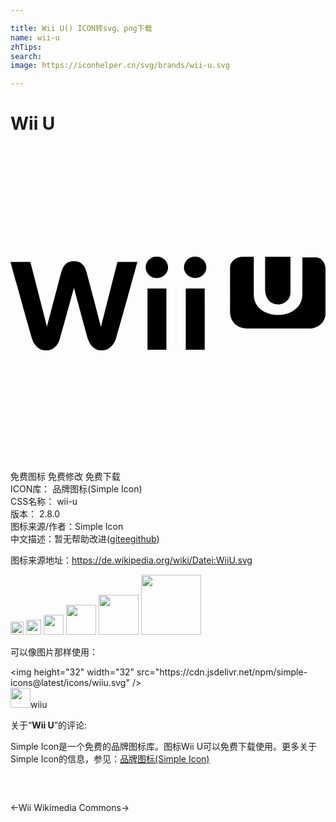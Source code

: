 ```yaml
---

title: Wii U() ICON转svg、png下载
name: wii-u
zhTips: 
search: 
image: https://iconhelper.cn/svg/brands/wii-u.svg

---
```


# Wii U  <small style="font-size: 60%;font-weight: 100"></small>

<div id="svg" class="svg-wrap">
<svg role="img" viewBox="0 0 24 24" xmlns="http://www.w3.org/2000/svg"><title>Wii U icon</title><path d="M11.133 8.432c-.465 0-.835.359-.835.814.007.454.381.817.835.812.488 0 .873-.358.873-.81 0-.455-.385-.816-.873-.816zm2.93 0c-.465 0-.848.359-.848.814 0 .442.383.812.848.812.477 0 .861-.358.861-.81 0-.455-.385-.816-.861-.816zm3.655.011c-.53 0-.99.335-.99.858v3.315c0 .809.56 1.289 1.377 1.289h4.647c.689 0 1.248-.477 1.248-1.162V9.345c0-.412-.308-.86-.688-.86h-1.075v2.799c0 2.122-3.701 2.104-3.701.04v-2.88h-.818zm1.679 0v2.453c0 1.636 1.934 1.402 1.934.256V8.445h-1.934v-.002zM4.833 8.77c-.465 0-.776.232-.938.756-.152.533-1.116 4.242-1.116 4.242l-1.267-4.94H0s1.451 5.264 1.65 5.881c.15.476.521.86 1.058.86.627 0 .917-.454 1.045-.86.14-.421 1.08-3.895 1.08-3.895s.942 3.476 1.069 3.895c.14.406.431.86 1.047.86.547 0 .906-.385 1.07-.86.196-.617 1.65-5.881 1.65-5.881H8.148l-1.258 4.94s-.963-3.709-1.125-4.242c-.15-.526-.479-.756-.93-.756h-.002zm5.605 2.09v4.662h1.441V10.86h-1.441zm2.916 0v4.662h1.442V10.86h-1.442z"/></svg>
</div>
<detail full-name='wii-u'></detail>

<div class="detail-page">
<p>
<span><span class="badge-success badge">免费图标</span> <span class="badge-success badge">免费修改</span>  <span class="badge-success badge">免费下载</span> </span>
<br/>
<span>
ICON库：
<span class="badge-secondary badge">品牌图标(Simple Icon)</span> 
</span>
<br/>
<span>
CSS名称：
<span class="badge-secondary badge">wii-u</span> 
</span>

<br/>
<span>
版本：
<span class="badge-secondary badge">2.8.0</span> 
</span>
<br/>
<span>图标来源/作者：<span class="badge-light badge">Simple Icon</span></span> 
<br/>
<span class="zh-detail">中文描述：暂无<span class="help-link"><span>帮助改进</span>(<a href="https://gitee.com/liuwave/icon-helper/edit/master/json/brands/wii-u.json" target="_blank" rel="noopener noreferrer">gitee</a><a href="https://github.com/liuwave/icon-helper/edit/master/json/brands/wii-u.json" target="_blank" rel="noopener noreferrer">github</a></span>)</span><br/>
</p>
</div><div class="description description alert alert-light"><p>图标来源地址：<a href="https://de.wikipedia.org/wiki/Datei:WiiU.svg" target="_blank" rel="noopener noreferrer">https://de.wikipedia.org/wiki/Datei:WiiU.svg</a></p></div>
<div class="alert alert-dark">
<img height="21" width="21" src="https://cdn.jsdelivr.net/npm/simple-icons@latest/icons/wiiu.svg" />
<img height="24" width="24" src="https://cdn.jsdelivr.net/npm/simple-icons@latest/icons/wiiu.svg" />
<img height="32" width="32" src="https://cdn.jsdelivr.net/npm/simple-icons@latest/icons/wiiu.svg" />
<img height="48" width="48" src="https://cdn.jsdelivr.net/npm/simple-icons@latest/icons/wiiu.svg" />
<img height="64" width="64" src="https://cdn.jsdelivr.net/npm/simple-icons@latest/icons/wiiu.svg" />
<img height="96" width="96" src="https://cdn.jsdelivr.net/npm/simple-icons@latest/icons/wiiu.svg" />

</div>
<div>
  <p>可以像图片那样使用：    
  </p>
  <div class="alert alert-primary" style="font-size: 14px">
    &lt;img height="32" width="32" src="https://cdn.jsdelivr.net/npm/simple-icons@latest/icons/wiiu.svg" /&gt;
    <copy-btn content='<img height="32" width="32" src="https://cdn.jsdelivr.net/npm/simple-icons@latest/icons/wiiu.svg" />'></copy-btn>
  </div>
  <div class="alert alert-secondary">
    <img height="32" width="32" src="https://cdn.jsdelivr.net/npm/simple-icons@latest/icons/wiiu.svg" />wiiu
    <copy-btn content="wiiu" btn-title="复制图标名称"></copy-btn>
  </div>
</div>
<div class="icon-detail__container">
<p>关于“<b>Wii U</b>”的评论:</p>
</div>
<Vssue title="关于“Wii U”的评论" />
<div><p>Simple Icon是一个免费的品牌图标库。图标Wii U可以免费下载使用。更多关于  Simple Icon的信息，参见：<a target="_blank" href="https://iconhelper.cn/brands.html">品牌图标(Simple Icon)</a>
</p></div>


<div style="padding:2rem 0 " class="page-nav"><p class="inner"><span class="prev">←<router-link to="/icon/wii.html">Wii</router-link></span> <span class="next"><router-link to="/icon/wikimedia-commons.html">Wikimedia Commons</router-link>→</span></p></div>
